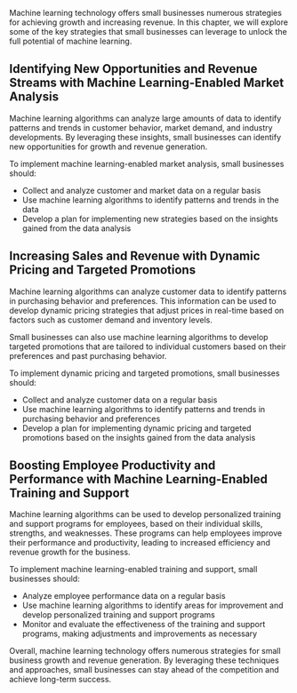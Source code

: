 
Machine learning technology offers small businesses numerous strategies for achieving growth and increasing revenue. In this chapter, we will explore some of the key strategies that small businesses can leverage to unlock the full potential of machine learning.

Identifying New Opportunities and Revenue Streams with Machine Learning-Enabled Market Analysis
-----------------------------------------------------------------------------------------------

Machine learning algorithms can analyze large amounts of data to identify patterns and trends in customer behavior, market demand, and industry developments. By leveraging these insights, small businesses can identify new opportunities for growth and revenue generation.

To implement machine learning-enabled market analysis, small businesses should:

* Collect and analyze customer and market data on a regular basis
* Use machine learning algorithms to identify patterns and trends in the data
* Develop a plan for implementing new strategies based on the insights gained from the data analysis

Increasing Sales and Revenue with Dynamic Pricing and Targeted Promotions
-------------------------------------------------------------------------

Machine learning algorithms can analyze customer data to identify patterns in purchasing behavior and preferences. This information can be used to develop dynamic pricing strategies that adjust prices in real-time based on factors such as customer demand and inventory levels.

Small businesses can also use machine learning algorithms to develop targeted promotions that are tailored to individual customers based on their preferences and past purchasing behavior.

To implement dynamic pricing and targeted promotions, small businesses should:

* Collect and analyze customer data on a regular basis
* Use machine learning algorithms to identify patterns and trends in purchasing behavior and preferences
* Develop a plan for implementing dynamic pricing and targeted promotions based on the insights gained from the data analysis

Boosting Employee Productivity and Performance with Machine Learning-Enabled Training and Support
-------------------------------------------------------------------------------------------------

Machine learning algorithms can be used to develop personalized training and support programs for employees, based on their individual skills, strengths, and weaknesses. These programs can help employees improve their performance and productivity, leading to increased efficiency and revenue growth for the business.

To implement machine learning-enabled training and support, small businesses should:

* Analyze employee performance data on a regular basis
* Use machine learning algorithms to identify areas for improvement and develop personalized training and support programs
* Monitor and evaluate the effectiveness of the training and support programs, making adjustments and improvements as necessary

Overall, machine learning technology offers numerous strategies for small business growth and revenue generation. By leveraging these techniques and approaches, small businesses can stay ahead of the competition and achieve long-term success.

